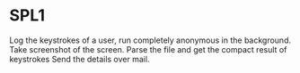 # SPL1

Log the keystrokes of a user, run completely anonymous in the background.
Take screenshot of the screen.
Parse the file and get the compact result of keystrokes
Send the details over mail.
